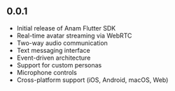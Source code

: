 ## 0.0.1

- Initial release of Anam Flutter SDK
- Real-time avatar streaming via WebRTC
- Two-way audio communication
- Text messaging interface
- Event-driven architecture
- Support for custom personas
- Microphone controls
- Cross-platform support (iOS, Android, macOS, Web)
